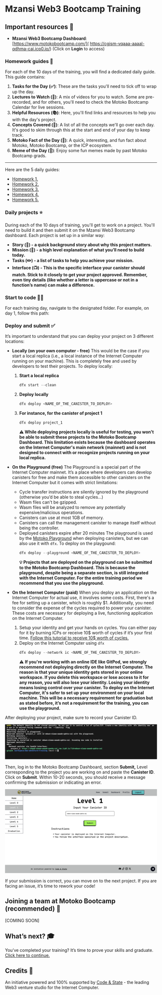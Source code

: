 # Mzansi Web3 Bootcamp Training

## Important resources 📌

- **Mzansi Web3 Bootcamp Dashboard**: [https://www.motokobootcamp.com/]( https://cgjsm-vqaaa-aaaal-qdhma-cai.icp0.io/) (Click on **Login** to access)


### Homework guides 📜

For each of the 10 days of the training, you will find a dedicated daily guide. This guide contains:

1. **Tasks for the Day (✅)**: These are the tasks you'll need to tick off to wrap up the day.
2. **Lectures to Watch (🍿)**: A mix of videos for you to watch. Some are pre-recorded, and for others, you'll need to check the Motoko Bootcamp Calendar for live sessions.
3. **Helpful Resources (📚)**: Here, you'll find links and resources to help you with the day's project.
4. **Concepts Covered (🧠)**: A list of all the concepts we'll go over each day. It's good to skim through this at the start and end of your day to keep track.
5. **Motoko Fact of the Day (💊)**: A quick, interesting, and fun fact about Motoko, Motoko Bootcamp, or the ICP ecosystem.
6. **Meme of the Day (🙈)**: Enjoy some fun memes made by past Motoko Bootcamp grads.

---

Here are the 5 daily guides:

- [Homework 1.](https://github.com/mzansiweb3-icp-hub/mw3_bootcamp/tree/main/homeworks/homework_1)
- [Homework 2.](https://github.com/mzansiweb3-icp-hub/mw3_bootcamp/tree/main/homeworks/homework_2)
- [Homework 3.](https://github.com/mzansiweb3-icp-hub/mw3_bootcamp/tree/main/homeworks/homework_3)
- [Homework 4.](https://github.com/mzansiweb3-icp-hub/mw3_bootcamp/tree/main/homeworks/homework_4)
- [Homework 5.](https://github.com/mzansiweb3-icp-hub/mw3_bootcamp/tree/main/homeworks/homework_5)

### Daily projects ⭐️

During each of the 10 days of training, you'll get to work on a project. You'll need to build it and then submit it on the Mzansi Web3 Bootcamp dashboard. Each project is set up in a similar way:

- **Story (💭) - a quick background story about why this project matters.**
- **Mission (🎯) - a high level explanation of what you’ll need to build today.**
- **Tasks (✏️) - a list of tasks to help you achieve your mission.**
- **Interface (📺) - This is the specific interface your canister should match. Stick to it closely to get your project approved. Remember, even tiny details (like whether a letter is uppercase or not in a function’s name) can make a difference.**

### Start to code 🧑‍💻

For each training day, navigate to the designated folder. For example, on day 1, follow this path:

### Deploy and submit ✅

It’s important to understand that you can deploy your project on 3 different locations:

- **Locally (on your own computer - free)**
  This would be the case if you start a local replica (i.e., a local instance of the Internet Computer running on your machine). This is completely free and used by developers to test their projects. To deploy locally:

  1. **Start a local replica**
     ```jsx
     dfx start --clean
     ```
  2. **Deploy locally**
     ```jsx
     dfx deploy <NAME_OF_THE_CANISTER_TO_DEPLOY>
     ```
  3. **For instance, for the canister of project 1**
     ```jsx
     dfx deploy project_1
     ```
     **⚠️ While deploying projects locally is useful for testing, you won't be able to submit these projects to the Motoko Bootcamp Dashboard. This limitation exists because the dashboard operates on the Internet Computer's main network (mainnet) and is not designed to connect with or recognize projects running on your local replica.**

- **On the Playground (free)**
  The Playground is a special part of the Internet Computer mainnet. It’s a place where developers can develop canisters for free and make them accessible to other canisters on the Internet Computer but it comes with strict limitations:

  - Cycle transfer instructions are silently ignored by the playground (otherwise you’d be able to steal cycles…)
  - Wasm files can't be gzipped.
  - Wasm files will be analyzed to remove any potentially expensive/malicious operations.
  - Canisters can use at most 1GB of memory.
  - Canisters can call the management canister to manage itself without being the controller.
  - Deployed canisters expire after 20 minutes
    The playground is used by the [Motoko Playground](https://m7sm4-2iaaa-aaaab-qabra-cai.raw.ic0.app/) when deploying canisters, but we can also use it with `dfx`. To deploy on the playgound:
    ```jsx
    dfx deploy --playground <NAME_OF_THE_CANISTER_TO_DEPLOY>
    ```
    **💡 Projects that are deployed on the playground can be submitted to the Motoko Bootcamp Dashboard. This is because the playground, despite being a separate section, is still integrated with the Internet Computer. For the entire training period we recommend that you use the playground.**

- **On the Internet Computer (paid)**
  When you deploy an application on the Internet Computer for actual use, it involves some costs. First, there's a fee for setting up a canister, which is roughly $1. Additionally, you need to consider the expense of the cycles required to power your canister. These costs are necessary for deploying a live, functioning application on the Internet Computer.
  1. Setup your identity and get your hands on cycles. You can either pay for it by burning ICPs or receive 10$ worth of cycles if it’s your first time. [Follow this tutorial to receive 10$ worth of cycles.](https://internetcomputer.org/docs/current/developer-docs/setup/cycles/cycles-faucet)
  2. Deploy on the Internet Computer using `dfx`
     ```jsx
     dfx deploy --network ic <NAME_OF_THE_CANISTER_TO_DEPLOY>
     ```
     ⚠️ **If you're working with an online IDE like GitPod, we strongly recommend not deploying directly on the Internet Computer. The reason is that your unique identity gets stored in your online workspace. If you delete this workspace or lose access to it for any reason, you will also lose your identity. Losing your identity means losing control over your canister. To deploy on the Internet Computer, it's safer to set up your environment on your local machine. This will be a necessary requirement for graduation but as stated before, it’s not a requirement for the training, you can use the playground.**

After deploying your project, make sure to record your Canister ID.

![Screenshot 2024-01-03 at 11.09.17.png](./assets/README/readme_3.png)

Then, log in to the Motoko Bootcamp Dashboard, section **Submit,** Level corresponding to the project you are working on and paste the **Canister ID**. Click on **Submit**. Within 10-20 seconds, you should receive a message confirming the submission or indicating an error.

![Screenshot 2024-01-03 at 11.10.24.png](./assets/README/readme_4.png)

If your submission is correct, you can move on to the next project. If you are facing an issue, it’s time to rework your code!

## **Joining a team at Motoko Bootcamp (recommended)** 🤝

[COMING SOON]

## **What’s next?** 🎓

You’ve completed your training? It’s time to prove your skills and graduate. [Click here to continue.](https://github.com/motoko-bootcamp/dao-adventure-graduation)

## **Credits** 🙏

An initiative powered and 100% supported by [Code & State](https://www.codeandstate.com/) - the leading Web3 venture studio for the Internet Computer.
